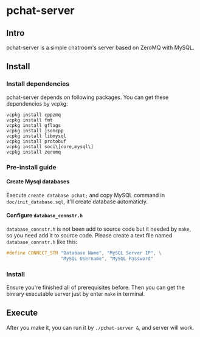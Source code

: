 # pchat-server

## Intro

pchat-server is a simple chatroom's server based on ZeroMQ with MySQL.

## Install

### Install dependencies

pchat-server depends on following packages. You can get these dependencies by vcpkg:

``` shell
vcpkg install cppzmq
vcpkg install fmt
vcpkg install gflags
vcpkg install jsoncpp
vcpkg install libmysql
vcpkg install protobuf
vcpkg install soci\[core,mysql\]
vcpkg install zeromq
```

### Pre-install guide

#### Create Mysql databases

Execute `create database pchat;` and copy MySQL command in `doc/init_database.sql`, it'll create database automaticly.

#### Configure `database_connstr.h`

`database_connstr.h` is not been add to source code but it needed by `make`, so you need add it to source code. Please create a text file named `database_connstr.h` like this:

``` c++
#define CONNECT_STR "Database Name", "MySQL Server IP", \
                    "MySQL Username", "MySQL Password" 
```

### Install

Ensure you're finished all of prerequisites before. Then you can get the binrary executable server just by enter `make` in terminal.

## Execute

After you make it, you can run it by `./pchat-server &`, and server will work.